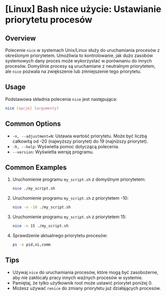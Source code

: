 # [Linux] Bash nice użycie: Ustawianie priorytetu procesów

## Overview
Polecenie `nice` w systemach Unix/Linux służy do uruchamiania procesów z określonym priorytetem. Umożliwia to kontrolowanie, jak dużo zasobów systemowych dany proces może wykorzystać w porównaniu do innych procesów. Domyślnie procesy są uruchamiane z neutralnym priorytetem, ale `nice` pozwala na zwiększenie lub zmniejszenie tego priorytetu.

## Usage
Podstawowa składnia polecenia `nice` jest następująca:

```bash
nice [opcje] [argumenty]
```

## Common Options
- `-n, --adjustment=N`: Ustawia wartość priorytetu. Może być liczbą całkowitą od -20 (najwyższy priorytet) do 19 (najniższy priorytet).
- `-h, --help`: Wyświetla pomoc dotyczącą polecenia.
- `--version`: Wyświetla wersję programu.

## Common Examples
1. Uruchomienie programu `my_script.sh` z domyślnym priorytetem:
   ```bash
   nice ./my_script.sh
   ```

2. Uruchomienie programu `my_script.sh` z priorytetem -10:
   ```bash
   nice -n -10 ./my_script.sh
   ```

3. Uruchomienie programu `my_script.sh` z priorytetem 15:
   ```bash
   nice -n 15 ./my_script.sh
   ```

4. Sprawdzenie aktualnego priorytetu procesów:
   ```bash
   ps -o pid,ni,comm
   ```

## Tips
- Używaj `nice` do uruchamiania procesów, które mogą być zasobożerne, aby nie zakłócały pracy innych ważnych procesów w systemie.
- Pamiętaj, że tylko użytkownik root może ustawić priorytet poniżej 0.
- Możesz używać `renice` do zmiany priorytetu już działających procesów.